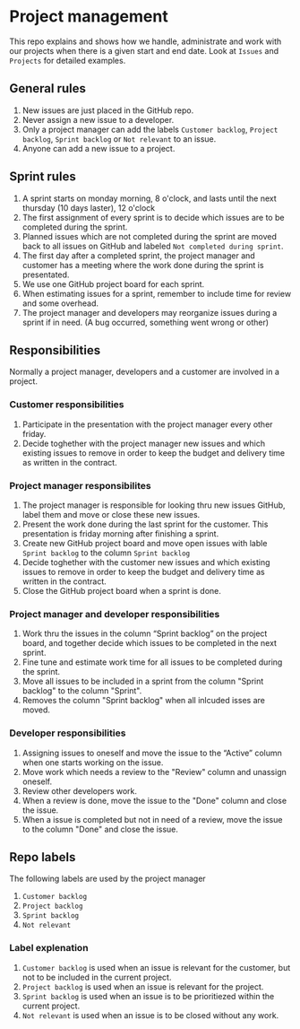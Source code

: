 # Project management

This repo explains and shows how we handle, administrate and work with our projects when there is a given start and end date.
Look at `Issues` and `Projects` for detailed examples.

## General rules
1. New issues are just placed in the GitHub repo.
2. Never assign a new issue to a developer.
3. Only a project manager can add the labels `Customer backlog`, `Project backlog`, `Sprint backlog` or `Not relevant` to an issue.
4. Anyone can add a new issue to a project.

## Sprint rules
1. A sprint starts on monday morning, 8 o'clock, and lasts until the next thursday (10 days laster), 12 o'clock
2. The first assignment of every sprint is to decide which issues are to be completed during the sprint.
3. Planned issues which are not completed during the sprint are moved back to all issues on GitHub and labeled `Not completed during sprint`.
4. The first day after a completed sprint, the project manager and customer has a meeting where the work done during the sprint is presentated.
5. We use one GitHub project board for each sprint.
6. When estimating issues for a sprint, remember to include time for review and some overhead.
7. The project manager and developers may reorganize issues during a sprint if in need. (A bug occurred, something went wrong or other) 


## Responsibilities
Normally a project manager, developers and a customer are involved in a project.

### Customer responsibilities
1. Participate in the presentation with the project manager every other friday.
2. Decide toghether with the project manager new issues and which existing issues to remove in order to keep the budget and delivery time as written in the contract.

### Project manager responsibilites
1. The project manager is responsible for looking thru new issues GitHub, label them and move or close these new issues.
2. Present the work done during the last sprint for the customer. This presentation is friday morning after finishing a sprint. 
4. Create new GitHub project board and move open issues with lable `Sprint backlog` to the column `Sprint backlog`
3. Decide toghether with the customer new issues and which existing issues to remove in order to keep the budget and delivery time as written in the contract.
5. Close the GitHub project board when a sprint is done.

### Project manager and developer responsibilities
1. Work thru the issues in the column “Sprint backlog” on the project board, and together decide which issues to be completed in the next sprint.
2. Fine tune and estimate work time for all issues to be completed during the sprint.
3. Move all issues to be included in a sprint from the column "Sprint backlog" to the column "Sprint".
4. Removes the column "Sprint backlog" when all inlcuded isses are moved.

### Developer responsibilities
1. Assigning issues to oneself and move the issue to the “Active” column when one starts working on the issue.
2. Move work which needs a review to the "Review" column and unassign oneself.
3. Review other developers work.
4. When a review is done, move the issue to the "Done" column and close the issue.
5. When a issue is completed but not in need of a review, move the issue to the column "Done" and close the issue.

## Repo labels
The following labels are used by the project manager
1. `Customer backlog`
2. `Project backlog`
3. `Sprint backlog`
4. `Not relevant`

### Label explenation
1. `Customer backlog` is used when an issue is relevant for the customer, but not to be included in the current project.
2. `Project backlog` is used when an issue is relevant for the project.
3. `Sprint backlog` is used when an issue is to be prioritiezed within the current project.
4. `Not relevant` is used when an issue is to be closed without any work.

